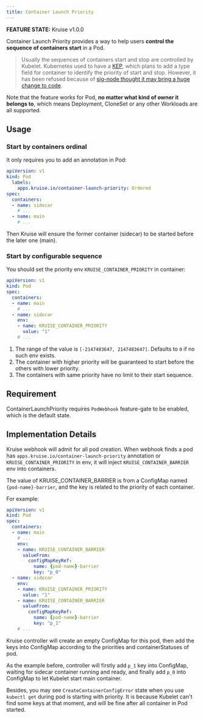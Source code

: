 ```yaml
---
title: Container Launch Priority
---
```


**FEATURE STATE:** Kruise v1.0.0

Container Launch Priority provides a way to help users **control the sequence of containers start** in a Pod.

> Usually the sequences of containers start and stop are controlled by Kubelet. Kubernetes used to have a [KEP](https://github.com/kubernetes/enhancements/tree/master/keps/sig-node/753-sidecar-containers), which plans to add a type field for container to identify the priority of start and stop.
> However, it has been refused because of [sig-node thought it may bring a huge change to code](https://github.com/kubernetes/enhancements/issues/753#issuecomment-713471597).

Note that the feature works for Pod, **no matter what kind of owner it belongs to**, which means Deployment, CloneSet or any other Workloads are all supported.

## Usage

### Start by containers ordinal

It only requires you to add an annotation in Pod:

```yaml
apiVersion: v1
kind: Pod
  labels:
    apps.kruise.io/container-launch-priority: Ordered
spec:
  containers:
  - name: sidecar
    # ...
  - name: main
    # ...
```

Then Kruise will ensure the former container (sidecar) to be started before the later one (main).

### Start by configurable sequence

You should set the priority env `KRUISE_CONTAINER_PRIORITY` in container:

```yaml
apiVersion: v1
kind: Pod
spec:
  containers:
  - name: main
    # ...
  - name: sidecar
    env:
    - name: KRUISE_CONTAINER_PRIORITY
      value: "1"
    # ...
```

1. The range of the value is `[-2147483647, 2147483647]`. Defaults to `0` if no such env exists.
2. The container with higher priority will be guaranteed to start before the others with lower priority.
3. The containers with same priority have no limit to their start sequence.

## Requirement

ContainerLaunchPriority requires `PodWebhook` feature-gate to be enabled, which is the default state.

## Implementation Details

Kruise webhook will admit for all pod creation.
When webhook finds a pod has `apps.kruise.io/container-launch-priority` annotation or `KRUISE_CONTAINER_PRIORITY` in env,
it will inject `KRUISE_CONTAINER_BARRIER` env into containers.

The value of KRUISE_CONTAINER_BARRIER is from a ConfigMap named `{pod-name}-barrier`, and the key is related to the priority of each container.

For example:

```yaml
apiVersion: v1
kind: Pod
spec:
  containers:
  - name: main
    # ...
    env:
    - name: KRUISE_CONTAINER_BARRIER
      valueFrom:
        configMapKeyRef:
          name: {pod-name}-barrier
          key: "p_0"
  - name: sidecar
    env:
    - name: KRUISE_CONTAINER_PRIORITY
      value: "1"
    - name: KRUISE_CONTAINER_BARRIER
      valueFrom:
        configMapKeyRef:
          name: {pod-name}-barrier
          key: "p_1"
    # ...
```

Kruise controller will create an empty ConfigMap for this pod, then add the keys into ConfigMap according to the priorities and containerStatuses of pod.

As the example before, controller will firstly add `p_1` key into ConfigMap, waiting for sidecar container running and ready, and finally add `p_0` into ConfigMap to let Kubelet start main container.

Besides, you may see `CreateContainerConfigError` state when you use `kubectl get` during pod is starting with priority.
It is because Kubelet can't find some keys at that moment, and will be fine after all container in Pod started.
